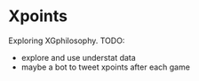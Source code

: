 # Xpoints
Exploring XGphilosophy.
TODO:
- explore and use understat data
- maybe a bot to tweet xpoints after each game


